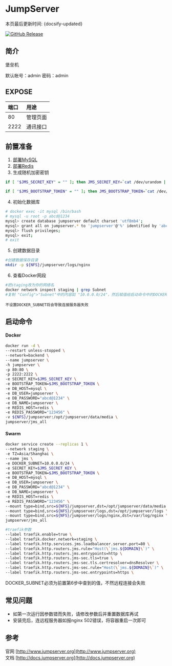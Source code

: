 # JumpServer

本页最后更新时间: {docsify-updated}

[![GitHub Release](https://img.shields.io/github/release/jumpserver/jumpserver.svg)](https://github.com/jumpserver/jumpserver/releases/latest)

## 简介

堡垒机

默认帐号：admin 密码：admin

## EXPOSE

| 端口 | 用途 |
| :--- | :--- |
| 80 | 管理页面 |
| 2222 | 通讯接口 |



## 前置准备

1. [部署MySQL](../images-develop/database/mysql/)
2. [部署Redis](../images-develop/cache/redis.md)
3. 生成随机加密密钥

```bash
if [ "$JMS_SECRET_KEY" = "" ]; then JMS_SECRET_KEY=`cat /dev/urandom | tr -dc A-Za-z0-9 | head -c 50`; echo "JMS_SECRET_KEY=$JMS_SECRET_KEY" >> ~/.bashrc; echo $JMS_SECRET_KEY; else echo $JMS_SECRET_KEY; fi

if [ "$JMS_BOOTSTRAP_TOKEN" = "" ]; then JMS_BOOTSTRAP_TOKEN=`cat /dev/urandom | tr -dc A-Za-z0-9 | head -c 16`; echo "JMS_BOOTSTRAP_TOKEN=$JMS_BOOTSTRAP_TOKEN" >> ~/.bashrc; echo $JMS_BOOTSTRAP_TOKEN; else echo $JMS_BOOTSTRAP_TOKEN; fi
```

4. 初始化数据库

```bash
# docker exec -it mysql /bin/bash
# mysql -u root -p abcd@1234
mysql> create database jumpserver default charset 'utf8mb4';
mysql> grant all on jumpserver.* to 'jumpserver'@'%' identified by 'abcd@1234';
mysql> flush privileges;
mysql> exit;
# exit
```

5. 创建数据目录

```bash
#创建数据保存目录
mkdir -p ${NFS}/jumpserver/logs/nginx
```

6. 查看Docker网段

```bash
#把staging改为你的网络名
docker network inspect staging | grep Subnet
#复制 "Config">"Subnet"中的内容如 "10.0.0.0/24"，然后赋值给启动命令中的DOCKER_SUBNET变量
```

`不设置DOCKER_SUBNET将会导致连接服务器失败`

## 启动命令

<!-- tabs:start -->
#### **Docker**
```bash
docker run -d \
--restart unless-stopped \
--network=backend \
--name jumpserver \
-h jumpserver \
-p 80:80 \
-p 2222:2222 \
-e SECRET_KEY=$JMS_SECRET_KEY \
-e BOOTSTRAP_TOKEN=$JMS_BOOTSTRAP_TOKEN \
-e DB_HOST=mysql \
-e DB_USER=jumpserver \
-e DB_PASSWORD="abcd@1234" \
-e DB_NAME=jumpserver \
-e REDIS_HOST=redis \
-e REDIS_PASSWORD="123456" \
-v ${NFS}/jumpserver:/opt/jumpserver/data/media \
jumpserver/jms_all
```


#### **Swarm**
```bash
docker service create --replicas 1 \
--network staging \
-e TZ=Asia/Shanghai \
--name jms \
-e DOCKER_SUBNET=10.0.0.0/24 \
-e SECRET_KEY=$JMS_SECRET_KEY \
-e BOOTSTRAP_TOKEN=$JMS_BOOTSTRAP_TOKEN \
-e DB_HOST=mysql \
-e DB_USER=jumpserver \
-e DB_PASSWORD="abcd@1234" \
-e DB_NAME=jumpserver \
-e REDIS_HOST=redis \
-e REDIS_PASSWORD="123456" \
--mount type=bind,src=${NFS}/jumpserver,dst=/opt/jumpserver/data/media \
--mount type=bind,src=${NFS}/jumpserver/logs,dst=/opt/jumpserver/logs \
--mount type=bind,src=${NFS}/jumpserver/logs/nginx,dst=/var/log/nginx \
jumpserver/jms_all

#traefik参数
--label traefik.enable=true \
--label traefik.docker.network=staging \
--label traefik.http.services.jms.loadbalancer.server.port=80 \
--label traefik.http.routers.jms.rule="Host(\`jms.${DOMAIN}\`)" \
--label traefik.http.routers.jms.entrypoints=http \
--label traefik.http.routers.jms-sec.tls=true \
--label traefik.http.routers.jms-sec.tls.certresolver=dnsResolver \
--label traefik.http.routers.jms-sec.rule="Host(\`jms.${DOMAIN}\`)" \
--label traefik.http.routers.jms-sec.entrypoints=https \
```

<!-- tabs:end -->

DOCKER\_SUBNET必须为前置第6步中查到的值，不然远程连接会失败

## 常见问题

* 如第一次运行因参数错而失败，请修改参数后并重置数据库再试
* 安装完后，连远程服务器如报nginx 502错误，将容器重启一次即可

## 参考

官网 [http://www.jumpserver.org](http://www.jumpserver.org)   
文档 [http://docs.jumpserver.org](http://docs.jumpserver.org)


